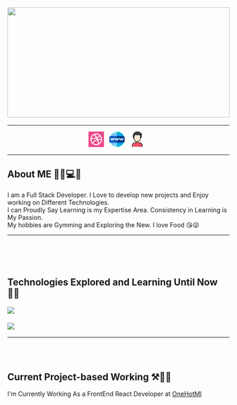 <div width="100%">
    <img width="100%" height="250px" src="https://media.giphy.com/media/0kM0R1Kpyd8O12KdqM/giphy.gif" />
  </div>
  
  <hr>
  
 <p align="center">
    <a href="https://dribbble.com/LearnSleepRepeat"><img height="35px" width="35px" src="https://github.com/shivdon/shivdon/blob/master/images/dribbble.png" alt="dribbble" /></a>&nbsp;&nbsp;
     <a href="https://ecommerce-world.netlify.app"><img height="35px" width="35px" src="https://github.com/shivdon/shivdon/blob/master/images/world-wide-web.png" alt="dribbble" /></a>&nbsp;&nbsp;
    <a href="https://shivdon.github.io/My-Personal-Website/"><img height="35px" width="35px" src="https://github.com/shivdon/shivdon/blob/master/images/man.png" alt="dribbble" /></a>&nbsp;&nbsp;
 </p>

---

## About ME 🤗😀💻🌠

I am a Full Stack Developer. I Love to develop new projects and Enjoy working on Different Technologies. <br>
I can Proudly Say Learning is my Expertise Area. Consistency in Learning is My Passion. <br>
My hobbies are Gymming and Exploring the New. I love Food 😘😜<br>

---
<br>
<br>
<br>

## Technologies Explored and Learning Until Now 👨‍💻

<img src="https://media.giphy.com/media/oTxwqk73U5ffrnahMC/giphy.gif" /> <br> <br> <img src="https://media.giphy.com/media/QQd3lwwC6Y23Haq6z7/giphy.gif" />

---

<br>
<br>

## Current Project-based Working ⚒👷‍♂️
I'm Currently Working As a FrontEnd React Developer at [OneHotMl](https://onehotml.com/)


